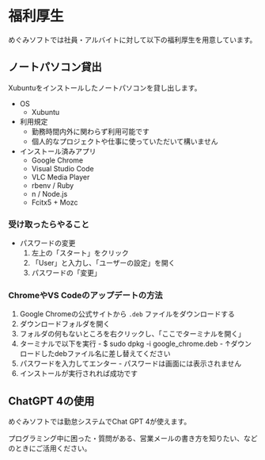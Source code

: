 # 福利厚生

めぐみソフトでは社員・アルバイトに対して以下の福利厚生を用意しています。

## ノートパソコン貸出

Xubuntuをインストールしたノートパソコンを貸し出します。

  - OS
    - Xubuntu
  - 利用規定
    - 勤務時間内外に関わらず利用可能です
    - 個人的なプロジェクトや仕事に使っていただいて構いません
  - インストール済みアプリ
    - Google Chrome
    - Visual Studio Code
    - VLC Media Player
    - rbenv / Ruby
    - n / Node.js
    - Fcitx5 + Mozc

### 受け取ったらやること

  - パスワードの変更
    1. 左上の「スタート」をクリック
    1. 「User」と入力し、「ユーザーの設定」を開く
    1. パスワードの「変更」

### ChromeやVS Codeのアップデートの方法

  1. Google Chromeの公式サイトから `.deb` ファイルをダウンロードする
  1. ダウンロードフォルダを開く
  1. フォルダの何もないところを右クリックし、「ここでターミナルを開く」
  1. ターミナルで以下を実行
    - $ sudo dpkg -i google_chrome.deb
    - ↑ダウンロードしたdebファイル名に差し替えてください
  1. パスワードを入力してエンター
    - パスワードは画面には表示されません
  1. インストールが実行されれば成功です

## ChatGPT 4の使用

めぐみソフトでは勤怠システムでChat GPT 4が使えます。

プログラミング中に困った・質問がある、営業メールの書き方を知りたい、などのときにご活用ください。
